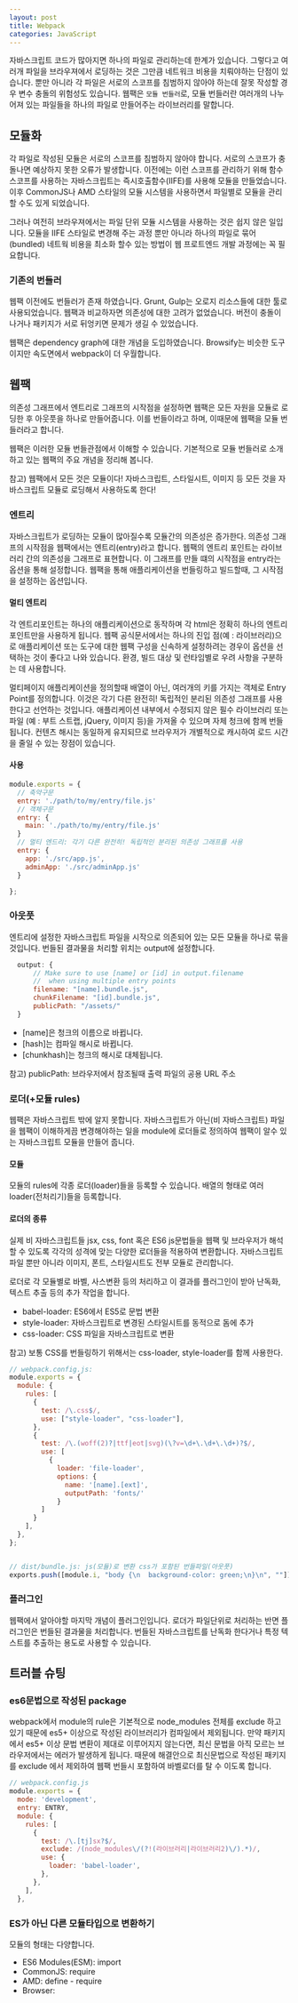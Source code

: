 ```yaml
---
layout: post
title: Webpack
categories: JavaScript
---
```


자바스크립트 코드가 많아지면 하나의 파일로 관리하는데 한계가 있습니다. 그렇다고 여러개 파일을 브라우져에서 로딩하는 것은 그만큼 네트워크 비용을 치뤄야하는 단점이 있습니다. 뿐만 아니라 각 파일은 서로의 스코프를 침범하지 않아야 하는데 잘못 작성할 경우 변수 충돌의 위험성도 있습니다. 웹팩은 `모듈 번들러`로, 모듈 번들러란 여러개의 나누어져 있는 파일들을 하나의 파일로 만들어주는 라이브러리를 말합니다.


## 모듈화

각 파일로 작성된 모듈은 서로의 스코프를 침범하지 않아야 합니다. 서로의 스코프가 충돌나면 예상하지 못한 오류가 발생합니다. 이전에는 이런 스코프를 관리하기 위해 함수 스코프를 사용하는 자바스크립트는 즉시호출함수(IIFE)를 사용해 모듈을 만들었습니다. 이후 CommonJS나 AMD 스타일의 모듈 시스템을 사용하면서 파일별로 모듈을 관리할 수도 있게 되었습니다.

그러나 여전히 브라우져에서는 파일 단위 모듈 시스템을 사용하는 것은 쉽지 않은 일입니다. 모듈을 IIFE 스타일로 변경해 주는 과정 뿐만 아니라 하나의 파일로 묶어(bundled) 네트웍 비용을 최소화 할수 있는 방법이 웹 프로트엔드 개발 과정에는 꼭 필요합니다.

### 기존의 번들러

웹팩 이전에도 번들러가 존재 하였습니다. Grunt, Gulp는 오로지 리소스들에 대한 툴로 사용되었습니다. 웹팩과 비교하자면 의존성에 대한 고려가 없었습니다. 버전이 충돌이 나거나 패키지가 서로 뒤엉키면 문제가 생길 수 있었습니다.

웹팩은 dependency graph에 대한 개념을 도입하였습니다. Browsify는 비슷한 도구이지만 속도면에서 webpack이 더 우월합니다.

## 웹팩

의존성 그래프에서 엔트리로 그래프의 시작점을 설정하면 웹팩은 모든 자원을 모듈로 로딩한 후 아웃풋을 하나로 만들어줍니다. 이를 번들이라고 하며, 이때문에 웹팩을 모듈 번들러라고 합니다.

웹팩은 이러한 모듈 번들관점에서 이해할 수 있습니다. 기본적으로 모듈 번들러로 소개하고 있는 웹팩의 주요 개념을 정리해 봅니다.

참고) 웹팩에서 모든 것은 모듈이다! 자바스크립트, 스타일시트, 이미지 등 모든 것을 자바스크립트 모듈로 로딩해서 사용하도록 한다!

### 엔트리

자바스크립트가 로딩하는 모듈이 많아질수록 모듈간의 의존성은 증가한다. 의존성 그래프의 시작점을 웹팩에서는 엔트리(entry)라고 합니다. 웹팩의 엔트리 포인트는 라이브러리 간의 의존성을 그래프로 표현합니다. 이 그래프를 만들 떄의 시작점을 entry라는 옵션을 통해 설정합니다. 웹팩을 통해 애플리케이션을 번들링하고 빌드할때, 그 시작점을 설정하는 옵션입니다.

#### 멀티 엔트리

각 엔트리포인트는 하나의 애플리케이션으로 동작하며 각 html은 정확히 하나의 엔트리포인트만을 사용하게 됩니다. 웹팩 공식문서에서는 하나의 진입 점(예 : 라이브러리)으로 애플리케이션 또는 도구에 대한 웹팩 구성을 신속하게 설정하려는 경우이 옵션을 선택하는 것이 좋다고 나와 있습니다. 환경, 빌드 대상 및 런타임별로 우려 사항을 구분하는 데 사용합니다.

멀티페이지 애플리케이션을 정의할때 배열이 아닌, 여러개의 키를 가지는 객체로 Entry Point를 정의합니다. 이것은 각기 다른 완전히! 독립적인 분리된 의존성 그래프를 사용한다고 선언하는 것입니다. 애플리케이션 내부에서 수정되지 않은 필수 라이브러리 또는 파일 (예 : 부트 스트랩, jQuery, 이미지 등)을 가져올 수 있으며 자체 청크에 함께 번들됩니다. 컨텐츠 해시는 동일하게 유지되므로 브라우저가 개별적으로 캐시하여 로드 시간을 줄일 수 있는 장점이 있습니다.

#### 사용

```js
module.exports = {
  // 축약구문
  entry: './path/to/my/entry/file.js'
  // 객체구문
  entry: {
    main: './path/to/my/entry/file.js'
  }
  // 멀티 엔드리: 각기 다른 완전히! 독립적인 분리된 의존성 그래프를 사용
  entry: {
    app: './src/app.js',
    adminApp: './src/adminApp.js'
  }

};
```

### 아웃풋

엔트리에 설정한 자바스크립트 파일을 시작으로 의존되어 있는 모든 모듈을 하나로 묶을 것입니다. 번들된 결과물을 처리할 위치는 output에 설정합니다.

```js
  output: {
      // Make sure to use [name] or [id] in output.filename
      //  when using multiple entry points
      filename: "[name].bundle.js",
      chunkFilename: "[id].bundle.js",
      publicPath: "/assets/"
  }
```

- [name]은 청크의 이름으로 바뀝니다.
- [hash]는 컴파일 해시로 바뀝니다.
- [chunkhash]는 청크의 해시로 대체됩니다.

참고) publicPath: 브라우저에서 참조될때 출력 파일의 공용 URL 주소

### 로더(+모듈 rules)

웹팩은 자바스크립트 밖에 알지 못합니다. 자바스크립트가 아닌(비 자바스크립트) 파일을 웹팩이 이해하게끔 변경해야하는 일을 module에 로더들로 정의하여 웹팩이 알수 있는 자바스크립트 모듈을 만들어 줍니다.

#### 모듈

모듈의 rules에 각종 로더(loader)들을 등록할 수 있습니다. 배열의 형태로 여러 loader(전처리기)들을 등록합니다.

#### 로더의 종류

실제 비 자바스크립트들 jsx, css, font 혹은 ES6 js문법들을 웹팩 및 브라우저가 해석할 수 있도록 각각의 성격에 맞는 다양한 로더들을 적용하여 변환합니다. 자바스크립트 파일 뿐만 아니라 이미지, 폰트, 스타일시트도 전부 모듈로 관리합니다.

로더로 각 모듈별로 바벨, 사스변환 등의 처리하고 이 결과를 플러그인이 받아 난독화, 텍스트 추출 등의 추가 작업을 합니다.

- babel-loader: ES6에서 ES5로 문법 변환
- style-loader: 자바스크립트로 변경된 스타일시트를 동적으로 돔에 추가
- css-loader: CSS 파일을 자바스크립트로 변환

참고) 보통 CSS를 번들링하기 위해서는 css-loader, style-loader를 함께 사용한다.

```js
// webpack.config.js:
module.exports = {
  module: {
    rules: [
      {
        test: /\.css$/,
        use: ["style-loader", "css-loader"],
      },
      {
        test: /\.(woff(2)?|ttf|eot|svg)(\?v=\d+\.\d+\.\d+)?$/,
        use: [
          {
            loader: 'file-loader',
            options: {
              name: '[name].[ext]',
              outputPath: 'fonts/'
            }
        ]
      }
    ],
  },
};


// dist/bundle.js: js(모듈)로 변환 css가 포함된 번들파일(아웃풋)
exports.push([module.i, "body {\n  background-color: green;\n}\n", ""]);
```

### 플러그인

웹팩에서 알아야할 마지막 개념이 플러그인입니다. 로더가 파일단위로 처리하는 반면 플러그인은 번들된 결과물을 처리합니다. 번들된 자바스크립트를 난독화 한다거나 특정 텍스트를 추출하는 용도로 사용할 수 있습니다.

## 트러블 슈팅

### es6문법으로 작성된 package

webpack에서 module의 rule은 기본적으로 node_modules 전체를 exclude 하고 있기 때문에 es5+ 이상으로 작성된 라이브러리가 컴파일에서 제외됩니다. 만약 패키지에서 es5+ 이상 문법 변환이 제대로 이루어지지 않는다면, 최신 문법을 아직 모르는 브라우저에서는 에러가 발생하게 됩니다. 때문에 해결안으로 최신문법으로 작성된 패키지를 exclude 에서 제외하여 웹팩 번들시 포함하여 바벨로더를 탈 수 이도록 합니다.

```js
// webpack.config.js
module.exports = {
  mode: 'development',
  entry: ENTRY,
  module: {
    rules: [
      {
        test: /\.[tj]sx?$/,
        exclude: /(node_modules\/(?!(라이브러리|라이브러리2)\/).*)/,
        use: {
          loader: 'babel-loader',
        },
      },
    ],
  },
```

### ES가 아닌 다른 모듈타입으로 변환하기

모듈의 형태는 다양합니다.

- ES6 Modules(ESM): import
- CommonJS: require
- AMD: define - require
- Browser: <script src="...">
  (이 외에도 System.js, Require.js 등의 모듈 로더등이 있다)

바벨은 ES6+ code를 ES5로 변경합니다. 기본적으로 바벨에서 사용하는 @babel/preset-env 프리셋을 사용하면 ES모듈로 변환됩니다. modules라는 옵션을 통해 모듈타입을 지정할 수 있습니다.

참고) 진짜 동작하는 것은 babel plugin이다. babel foundation에서는 plugin들을 포함한 번들(plugin들을 모아놓은 파일이라고 생각하면 된다)파일을 포함 preset을 만들었다.

```js
module.exports = {
  presets: [
    [
      "@babel/preset-env",
      {
        targets: {
          browsers: ["last 3 versions", "not ie <= 8"],
        },
        modules: "commonjs",
      },
    ],
    [
      "@babel/preset-typescript",
      {
        isTSX: true,
        allExtensions: true,
        jsxPragma: "h",
      },
    ],
  ],
  plugins: [
    [
      "@babel/transform-react-jsx",
      {
        pragma: "h",
      },
    ],
    "@babel/plugin-proposal-class-properties",
    "@babel/plugin-transform-runtime",
  ],
};
```

commonjs 모듈을 사용하는 패키지는 어떻게 사용할 수 있을까요?

ts와 babel 컴파일 module은 commonjs 로 적용
babel 설정에 es5 문법변환이 필요한 패키지 추가 (reduxjs & queryString 의존성 패키지 포함)

참고) webpack의 treeshaking은 import/export로 이뤄져야하기 때문에 가급적이면 modules 는 ES 모듈방식으로 변환(변환을 하기는 함)!하기 위해 false로 두는 것이 좋다.

```js

module.exports = {
  mode: 'development',
  entry: ENTRY,
  module: {
    rules: [
      {
        test: /\.[tj]sx?$/,
        exclude: /(node_modules)/,
        // TODO: 에러 수정 필요.  “export ‘default’ (imported as ‘queryString’) was not found in ‘query-string’
        // exclude: /node_modules(?!\/query-string)/,
        exclude: /node_modules\/(?!(@reduxjs|query-string|split-on-first|strict-uri-encode)\/).*/,
        use: {
          loader: 'babel-loader',
        },
      },
    ],
  },
  resolve: {
    extensions: ['.js', '.jsx', '.ts', '.tsx'],
    alias: {
      '@': resolve('src'),

  ....

```

## width Typescript

타입스크립트를 사용하는 경우, 이또한 js로의 변환이 필요합니다. 만약 js문법을 변환해야 한다면 바벨을 통해 또한번의 변환이 필요합니다. 두 개의 컴파일러(타입스크립트와 바벨)를 함께 엮어 사용하는 것은 쉬운 일이 아닙니다.

- 컴파일 흐름: TS > TS Compiler > JS > Babel > JS (again).

Typescript를 컴파일 시키는 방법으로는 3가지 정도의 방법이 있습니다.

- ts-loader
- awesome-typescript-loader
- babel-loader에 typescript-preset를 얻는 방법

```js
// webpack.config.js
module.exports = {
  module: {
    rules: [
      { test: /\.css$/, use: "css-loader" },
      { test: /\.ts$/, use: "ts-loader" },
    ],
  },
};
```

## 웹팩의 장점

webpack을 써야 하는 이유는 다음과 같습니다.

- 다른 module bundler에 비해 performance가 우수합니다.
- Code Split: chunk 단위로 의존성 트리를 동기적, 비동기적으로 분할할 수 있습니다.
- Loader가 존재하여 다른 리소스를 순수 JavaScript로 변환하고 모든 리소스에 대한 모듈을 구성해 줍니다.
- babel을 사용하여 ES6와 같이 브라우저에서 지원되지 않는 script code를 변환하여 사용할 수 있습니다.
- 3rd-party library에 대해 모듈로 통합하는 기능을 제공합니다.
- module bundler의 대부분의 기능을 사용자가 커스터마이징하여 사용할 수 있습니다.
- 다양한 플러그인을 제공합니다.

참고) chunk란 코드 혹은 모듈을 묶은 하나의 단위로 정의하였습니다.

## 정리

웹팩은 모듈 번들러입니다. 엔트리를 통해 의존성 그래프의 시작점을 정하고, 아웃풋으로 산출물이 되는 번들위치를 설정합니다. 로더는, 컴파일(번들링과정)시점에서 참고(전처리)를 하여 변환을 만들어내고 플러그인을 번들된 결과를 한번 더 읽어들여 어떤 일을 처리 합니다.

---

해당 내용은 다음 글을 참고 하였습니다.

- https://jeonghwan-kim.github.io/js/2017/05/15/webpack.html
- https://ibrahimovic.tistory.com/52
- https://velog.io/@pop8682/%EB%B2%88%EC%97%AD-%EC%99%9C-babel-preset%EC%9D%B4-%ED%95%84%EC%9A%94%ED%95%98%EA%B3%A0-%EC%99%9C-%ED%95%84%EC%9A%94%ED%95%9C%EA%B0%80-yhk03drm7q
- https://haviyj.tistory.com/17

